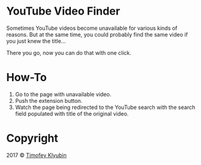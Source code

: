 # YouTube Video Finder
Sometimes YouTube videos become unavailable for various kinds of reasons. But at the same time, you could probably find the same video if you just knew the title…

There you go, now you can do that with one click.

# How-To
1. Go to the page with unavailable video.
2. Push the extension button.
3. Watch the page being redirected to the YouTube search with the search field populated with title of the original video.

# Copyright

2017 © [Timofey Klyubin](mailto:t.klyubin@gmail.com)
